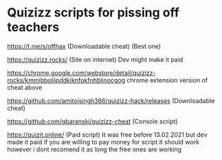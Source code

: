 # Quizizz scripts for pissing off teachers 
https://t.me/s/offhax (Downloadable cheat) (Best one)

https://quizizz.rocks/ (Site on internet) Dev might make it paid

https://chrome.google.com/webstore/detail/quizizz-rocks/kmmibboliipddkiknfpkfnhblinocgog chrome extension version of cheat above

https://github.com/amitojsingh366/quizizz-hack/releases (Downloadable cheat)

https://github.com/gbaranski/quizizz-cheat (Console script) 

https://quizit.online/ (Paid script) It was free before 13.02.2021 but dev made it paid if you are willing to pay money for script it should work however i dont recomend it as long the free ones are working

